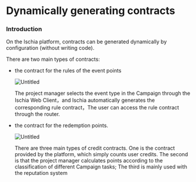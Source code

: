 # Dynamically generating contracts

### Introduction

On the Ischia platform, contracts can be generated dynamically by configuration (without writing code).

There are two main types of contracts: 

- the contract for the rules of the event points
    
    ![Untitled](Dynamically%20generating%20contracts/contracts-rules.png)
    
    The project manager selects the event type in the Campaign through the Ischia Web Client，and Ischia automatically generates the corresponding rule contract，The user can access the rule contract through the router.
    

- the contract for the redemption points.
    
    ![Untitled](Dynamically%20generating%20contracts/contracts-points.png)
    
    There are three main types of credit contracts. One is the contract provided by the platform, which simply counts user credits. The second is that the project manager calculates points according to the classification of different Campaign tasks; The third is mainly used with the reputation system